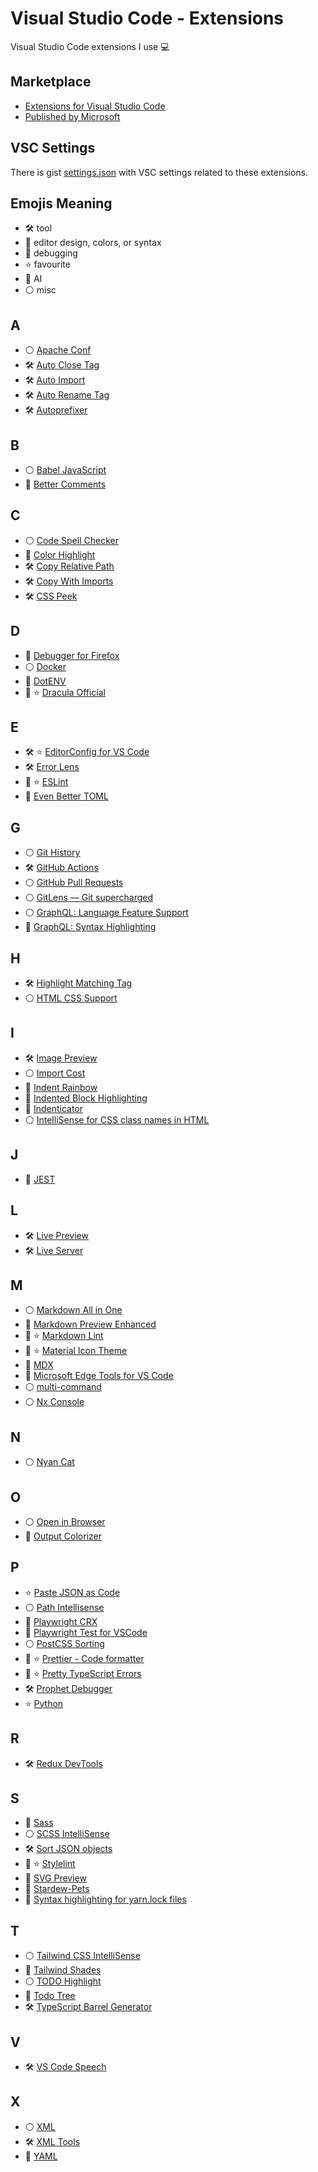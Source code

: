 # Visual Studio Code - Extensions

Visual Studio Code extensions I use 💻

## Marketplace

- [Extensions for Visual Studio Code](https://marketplace.visualstudio.com/VSCode)
- [Published by Microsoft](https://marketplace.visualstudio.com/publishers/Microsoft)

## VSC Settings

There is gist [settings.json](https://gist.github.com/krsiakdaniel/81857766d5602a1629bdd4d7c3917e5a) with VSC settings related to these extensions.

## Emojis Meaning

- 🛠️ tool
- 🌈 editor design, colors, or syntax
- 🐛 debugging
- ⭐ favourite
- 🤖 AI
- ⚪ misc

## A

- ⚪ [Apache Conf](https://marketplace.visualstudio.com/items?itemName=mrmlnc.vscode-apache)
- 🛠️ [Auto Close Tag](https://marketplace.visualstudio.com/items?itemName=formulahendry.auto-close-tag)
- 🛠️ [Auto Import](https://marketplace.visualstudio.com/items?itemName=steoates.autoimport)
- 🛠️ [Auto Rename Tag](https://marketplace.visualstudio.com/items?itemName=formulahendry.auto-rename-tag)
- 🛠️ [Autoprefixer](https://marketplace.visualstudio.com/items?itemName=mrmlnc.vscode-autoprefixer)

## B

- ⚪ [Babel JavaScript](https://marketplace.visualstudio.com/items?itemName=mgmcdermott.vscode-language-babel)
- 🌈 [Better Comments](https://marketplace.visualstudio.com/items?itemName=aaron-bond.better-comments)

## C

- ⚪ [Code Spell Checker](https://marketplace.visualstudio.com/items?itemName=streetsidesoftware.code-spell-checker)
- 🌈 [Color Highlight](https://marketplace.visualstudio.com/items?itemName=naumovs.color-highlight)
- 🛠️ [Copy Relative Path](https://marketplace.visualstudio.com/items?itemName=alexdima.copy-relative-path)
- 🛠️ [Copy With Imports](https://marketplace.visualstudio.com/items?itemName=stringham.copy-with-imports)
- 🛠️ [CSS Peek](https://marketplace.visualstudio.com/items?itemName=pranaygp.vscode-css-peek)

## D

- 🐛 [Debugger for Firefox](https://marketplace.visualstudio.com/items?itemName=firefox-devtools.vscode-firefox-debug)
- ⚪ [Docker](https://marketplace.visualstudio.com/items?itemName=ms-azuretools.vscode-docker)
- 🌈 [DotENV](https://marketplace.visualstudio.com/items?itemName=mikestead.dotenv)
- 🌈 ⭐ [Dracula Official](https://marketplace.visualstudio.com/items?itemName=dracula-theme.theme-dracula)

## E

- 🛠️ ⭐ [EditorConfig for VS Code](https://marketplace.visualstudio.com/items?itemName=EditorConfig.EditorConfig)
- 🛠️ [Error Lens](https://marketplace.visualstudio.com/items?itemName=usernamehw.errorlens)
- 🐛 ⭐ [ESLint](https://marketplace.visualstudio.com/items?itemName=dbaeumer.vscode-eslint)
- 🌈 [Even Better TOML](https://marketplace.visualstudio.com/items?itemName=tamasfe.even-better-toml)

## G

- ⚪ [Git History](https://marketplace.visualstudio.com/items?itemName=donjayamanne.githistory)
- 🛠️ [GitHub Actions](https://marketplace.visualstudio.com/items?itemName=GitHub.vscode-github-actions)
- ⚪ [GitHub Pull Requests](https://marketplace.visualstudio.com/items?itemName=GitHub.vscode-pull-request-github)
- ⚪ [GitLens — Git supercharged](https://marketplace.visualstudio.com/items?itemName=eamodio.gitlens)
- ⚪ [GraphQL: Language Feature Support](https://marketplace.visualstudio.com/items?itemName=GraphQL.vscode-graphql)
- 🌈 [GraphQL: Syntax Highlighting](https://marketplace.visualstudio.com/items?itemName=GraphQL.vscode-graphql-syntax)

## H

- 🛠️ [Highlight Matching Tag](https://marketplace.visualstudio.com/items?itemName=vincaslt.highlight-matching-tag)
- ⚪ [HTML CSS Support](https://marketplace.visualstudio.com/items?itemName=ecmel.vscode-html-css)

## I

- 🛠️ [Image Preview](https://marketplace.visualstudio.com/items?itemName=kisstkondoros.vscode-gutter-preview)
- ⚪ [Import Cost](https://marketplace.visualstudio.com/items?itemName=wix.vscode-import-cost)
- 🌈 [Indent Rainbow](https://marketplace.visualstudio.com/items?itemName=oderwat.indent-rainbow)
- 🌈 [Indented Block Highlighting](https://marketplace.visualstudio.com/items?itemName=byi8220.indented-block-highlighting)
- 🌈 [Indenticator](https://marketplace.visualstudio.com/items?itemName=SirTori.indenticator)
- ⚪ [IntelliSense for CSS class names in HTML](https://marketplace.visualstudio.com/items?itemName=Zignd.html-css-class-completion)

## J

- 🐛 [JEST](https://marketplace.visualstudio.com/items?itemName=Orta.vscode-jest)

## L

- 🛠️ [Live Preview](https://marketplace.visualstudio.com/items?itemName=ms-vscode.live-server)
- 🛠️ [Live Server](https://marketplace.visualstudio.com/items?itemName=ritwickdey.LiveServer)

## M

- ⚪ [Markdown All in One](https://marketplace.visualstudio.com/items?itemName=yzhang.markdown-all-in-one)
- 🌈 [Markdown Preview Enhanced](https://marketplace.visualstudio.com/items?itemName=shd101wyy.markdown-preview-enhanced)
- 🐛 ⭐ [Markdown Lint](https://marketplace.visualstudio.com/items?itemName=DavidAnson.vscode-markdownlint)
- 🌈 ⭐ [Material Icon Theme](https://marketplace.visualstudio.com/items?itemName=PKief.material-icon-theme)
- 🌈 [MDX](https://marketplace.visualstudio.com/items?itemName=unifiedjs.vscode-mdx)
- 🐛 [Microsoft Edge Tools for VS Code](https://marketplace.visualstudio.com/items?itemName=ms-edgedevtools.vscode-edge-devtools)
- ⚪ [multi-command](https://marketplace.visualstudio.com/items?itemName=ryuta46.multi-command)
- ⚪ [Nx Console](https://marketplace.visualstudio.com/items?itemName=nrwl.angular-console)

## N

- ⚪ [Nyan Cat](https://marketplace.visualstudio.com/items?itemName=zhengrenzhe.nyan-cat)

## O

- ⚪ [Open in Browser](https://marketplace.visualstudio.com/items?itemName=techer.open-in-browser)
- 🌈 [Output Colorizer](https://marketplace.visualstudio.com/items?itemName=IBM.output-colorizer)

## P

- ⭐ [Paste JSON as Code](https://marketplace.visualstudio.com/items?itemName=quicktype.quicktype)
- ⚪ [Path Intellisense](https://marketplace.visualstudio.com/items?itemName=christian-kohler.path-intellisense)
- 🐛 [Playwright CRX](https://chromewebstore.google.com/detail/playwright-crx/jambeljnbnfbkcpnoiaedcabbgmnnlcd)
- 🐛 [Playwright Test for VSCode](https://marketplace.visualstudio.com/items?itemName=ms-playwright.playwright)
- ⚪ [PostCSS Sorting](https://marketplace.visualstudio.com/items?itemName=mrmlnc.vscode-postcss-sorting)
- 🌈 ⭐ [Prettier - Code formatter](https://marketplace.visualstudio.com/items?itemName=esbenp.prettier-vscode)
- 🌈 ⭐ [Pretty TypeScript Errors](https://marketplace.visualstudio.com/items?itemName=yoavbls.pretty-ts-errors)
- 🛠️ [Prophet Debugger](https://marketplace.visualstudio.com/items?itemName=SqrTT.prophet)
- ⭐ [Python](https://marketplace.visualstudio.com/items?itemName=ms-python.python)

## R

- 🛠️ [Redux DevTools](https://marketplace.visualstudio.com/items?itemName=jingkaizhao.vscode-redux-devtools)

## S

- 🌈 [Sass](https://marketplace.visualstudio.com/items?itemName=Syler.sass-indented)
- ⚪ [SCSS IntelliSense](https://marketplace.visualstudio.com/items?itemName=mrmlnc.vscode-scss)
- 🛠️ [Sort JSON objects](https://marketplace.visualstudio.com/items?itemName=richie5um2.vscode-sort-json)
- 🐛 ⭐ [Stylelint](https://marketplace.visualstudio.com/items?itemName=stylelint.vscode-stylelint)
- 🌈 [SVG Preview](https://marketplace.visualstudio.com/items?itemName=SimonSiefke.svg-preview)
- 🌈 [Stardew-Pets](https://github.com/BOTPanzer/Stardew-Pets)
- 🌈 [Syntax highlighting for yarn.lock files](https://marketplace.visualstudio.com/items?itemName=mariusschulz.yarn-lock-syntax)

## T

- ⚪ [Tailwind CSS IntelliSense](https://marketplace.visualstudio.com/items?itemName=bradlc.vscode-tailwindcss)
- 🌈 [Tailwind Shades](https://marketplace.visualstudio.com/items?itemName=bourhaouta.tailwindshades)
- ⚪ [TODO Highlight](https://marketplace.visualstudio.com/items?itemName=wayou.vscode-todo-highlight)
- 🌈 [Todo Tree](https://marketplace.visualstudio.com/items?itemName=Gruntfuggly.todo-tree)
- 🛠️ [TypeScript Barrel Generator](https://marketplace.visualstudio.com/items?itemName=eliostruyf.vscode-typescript-exportallmodules)

## V

- 🛠️ [VS Code Speech](https://marketplace.visualstudio.com/items?itemName=ms-vscode.vscode-speech)

## X

- ⚪ [XML](https://marketplace.visualstudio.com/items?itemName=redhat.vscode-xml)
- 🛠️ [XML Tools](https://marketplace.visualstudio.com/items?itemName=DotJoshJohnson.xml)
- 🌈 [YAML](https://marketplace.visualstudio.com/items?itemName=redhat.vscode-yaml)
